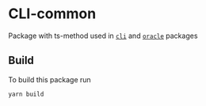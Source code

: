 # CLI-common
Package with ts-method used in [`cli`](../cli/) and [`oracle`](../oracle/) packages

## Build
To build this package run

```bash
yarn build
```